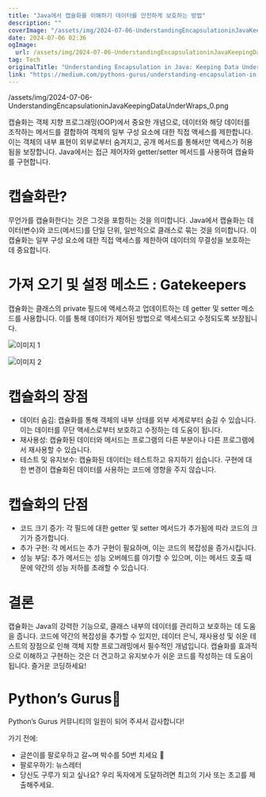 ```yaml
---
title: "Java에서 캡슐화를 이해하기 데이터를 안전하게 보호하는 방법"
description: ""
coverImage: "/assets/img/2024-07-06-UnderstandingEncapsulationinJavaKeepingDataUnderWraps_0.png"
date: 2024-07-06 02:36
ogImage: 
  url: /assets/img/2024-07-06-UnderstandingEncapsulationinJavaKeepingDataUnderWraps_0.png
tag: Tech
originalTitle: "Understanding Encapsulation in Java: Keeping Data Under Wraps"
link: "https://medium.com/pythons-gurus/understanding-encapsulation-in-java-keeping-data-under-wraps-96a2b8f640ed"
---
```



/assets/img/2024-07-06-UnderstandingEncapsulationinJavaKeepingDataUnderWraps_0.png

캡슐화는 객체 지향 프로그래밍(OOP)에서 중요한 개념으로, 데이터와 해당 데이터를 조작하는 메서드를 결합하여 객체의 일부 구성 요소에 대한 직접 액세스를 제한합니다. 이는 객체의 내부 표현이 외부로부터 숨겨지고, 공개 메서드를 통해서만 액세스가 허용됨을 보장합니다. Java에서는 접근 제어자와 getter/setter 메서드를 사용하여 캡슐화를 구현합니다.

# 캡슐화란?

무언가를 캡슐화한다는 것은 그것을 포함하는 것을 의미합니다. Java에서 캡슐화는 데이터(변수)와 코드(메서드)를 단일 단위, 일반적으로 클래스로 묶는 것을 의미합니다. 이 캡슐화는 일부 구성 요소에 대한 직접 액세스를 제한하여 데이터의 무결성을 보호하는 데 중요합니다.

<div class="content-ad"></div>

# 가져 오기 및 설정 메소드 : Gatekeepers

캡슐화는 클래스의 private 필드에 액세스하고 업데이트하는 데 getter 및 setter 메소드를 사용합니다. 이를 통해 데이터가 제어된 방법으로 액세스되고 수정되도록 보장됩니다.

![이미지 1](/assets/img/2024-07-06-UnderstandingEncapsulationinJavaKeepingDataUnderWraps_1.png)

![이미지 2](/assets/img/2024-07-06-UnderstandingEncapsulationinJavaKeepingDataUnderWraps_2.png)

<div class="content-ad"></div>

# 캡슐화의 장점

- 데이터 숨김: 캡슐화를 통해 객체의 내부 상태를 외부 세계로부터 숨길 수 있습니다. 이는 데이터를 무단 액세스로부터 보호하고 수정하는 데 도움이 됩니다.
- 재사용성: 캡슐화된 데이터와 메서드는 프로그램의 다른 부분이나 다른 프로그램에서 재사용할 수 있습니다.
- 테스트 및 유지보수: 캡슐화된 데이터는 테스트하고 유지하기 쉽습니다. 구현에 대한 변경이 캡슐화된 데이터를 사용하는 코드에 영향을 주지 않습니다.

# 캡슐화의 단점

- 코드 크기 증가: 각 필드에 대한 getter 및 setter 메서드가 추가됨에 따라 코드의 크기가 증가합니다.
- 추가 구현: 각 메서드는 추가 구현이 필요하며, 이는 코드의 복잡성을 증가시킵니다.
- 성능 부담: 추가 메서드는 성능 오버헤드를 야기할 수 있으며, 이는 메서드 호출 때문에 약간의 성능 저하를 초래할 수 있습니다.

<div class="content-ad"></div>

# 결론

캡슐화는 Java의 강력한 기능으로, 클래스 내부의 데이터를 관리하고 보호하는 데 도움을 줍니다. 코드에 약간의 복잡성을 추가할 수 있지만, 데이터 은닉, 재사용성 및 쉬운 테스트의 장점으로 인해 객체 지향 프로그래밍에서 필수적인 개념입니다. 캡슐화를 효과적으로 이해하고 구현하는 것은 더 견고하고 유지보수가 쉬운 코드를 작성하는 데 도움이 됩니다. 즐거운 코딩하세요!

# Python’s Gurus🚀

Python’s Gurus 커뮤니티의 일원이 되어 주셔서 감사합니다!

<div class="content-ad"></div>

가기 전에:

- 글쓴이를 팔로우하고 갈~며 박수를 50번 치세요 👏
- 팔로우하기: 뉴스레터
- 당신도 구루가 되고 싶나요? 우리 독자에게 도달하려면 최고의 기사 또는 초고를 제출해주세요.